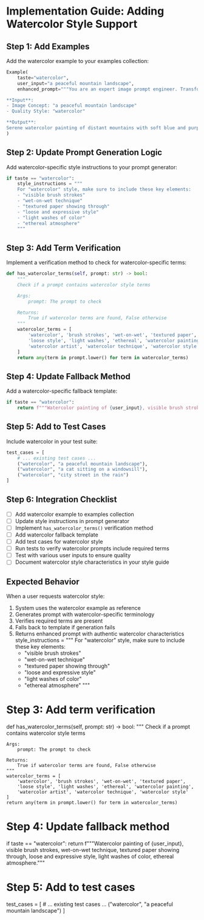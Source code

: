 # Implementation Guide: Adding Watercolor Style Support

## Step 1: Add Examples

Add the watercolor example to your examples collection:

```python
Example(
    taste="watercolor",
    user_input="a peaceful mountain landscape",
    enhanced_prompt="""You are an expert image prompt engineer. Transform this image concept into a watercolor AI image generation prompt.

**Input**:
- Image Concept: "a peaceful mountain landscape"
- Quality Style: "watercolor"

**Output**:
Serene watercolor painting of distant mountains with soft blue and purple hues, visible brush strokes, wet-on-wet technique creating soft edges, textured paper showing through, loose and expressive style, light washes of color creating depth, subtle details with fine brushwork, gentle gradations of color, ethereal atmosphere, by a contemporary watercolor artist"""
)
```

## Step 2: Update Prompt Generation Logic

Add watercolor-specific style instructions to your prompt generator:

```python
if taste == "watercolor":
    style_instructions = """
    For "watercolor" style, make sure to include these key elements:
    - "visible brush strokes"
    - "wet-on-wet technique"
    - "textured paper showing through"
    - "loose and expressive style"
    - "light washes of color"
    - "ethereal atmosphere"
    """
```

## Step 3: Add Term Verification

Implement a verification method to check for watercolor-specific terms:

```python
def has_watercolor_terms(self, prompt: str) -> bool:
    """
    Check if a prompt contains watercolor style terms

    Args:
        prompt: The prompt to check

    Returns:
        True if watercolor terms are found, False otherwise
    """
    watercolor_terms = [
        'watercolor', 'brush strokes', 'wet-on-wet', 'textured paper',
        'loose style', 'light washes', 'ethereal', 'watercolor painting',
        'watercolor artist', 'watercolor technique', 'watercolor style'
    ]
    return any(term in prompt.lower() for term in watercolor_terms)
```

## Step 4: Update Fallback Method

Add a watercolor-specific fallback template:

```python
if taste == "watercolor":
    return f"""Watercolor painting of {user_input}, visible brush strokes, wet-on-wet technique, textured paper showing through, loose and expressive style, light washes of color, ethereal atmosphere."""
```

## Step 5: Add to Test Cases

Include watercolor in your test suite:

```python
test_cases = [
    # ... existing test cases ...
    ("watercolor", "a peaceful mountain landscape"),
    ("watercolor", "a cat sitting on a windowsill"),
    ("watercolor", "city street in the rain")
]
```

## Step 6: Integration Checklist

- [ ] Add watercolor example to examples collection
- [ ] Update style instructions in prompt generator
- [ ] Implement `has_watercolor_terms()` verification method
- [ ] Add watercolor fallback template
- [ ] Add test cases for watercolor style
- [ ] Run tests to verify watercolor prompts include required terms
- [ ] Test with various user inputs to ensure quality
- [ ] Document watercolor style characteristics in your style guide

## Expected Behavior

When a user requests watercolor style:
1. System uses the watercolor example as reference
2. Generates prompt with watercolor-specific terminology
3. Verifies required terms are present
4. Falls back to template if generation fails
5. Returns enhanced prompt with authentic watercolor characteristics    style_instructions = """
    For "watercolor" style, make sure to include these key elements:
    - "visible brush strokes"
    - "wet-on-wet technique"
    - "textured paper showing through"
    - "loose and expressive style"
    - "light washes of color"
    - "ethereal atmosphere"
    """

# Step 3: Add term verification
def has_watercolor_terms(self, prompt: str) -> bool:
    """
    Check if a prompt contains watercolor style terms

    Args:
        prompt: The prompt to check

    Returns:
        True if watercolor terms are found, False otherwise
    """
    watercolor_terms = [
        'watercolor', 'brush strokes', 'wet-on-wet', 'textured paper',
        'loose style', 'light washes', 'ethereal', 'watercolor painting',
        'watercolor artist', 'watercolor technique', 'watercolor style'
    ]
    return any(term in prompt.lower() for term in watercolor_terms)

# Step 4: Update fallback method
if taste == "watercolor":
    return f"""Watercolor painting of {user_input}, visible brush strokes, wet-on-wet technique, textured paper showing through, loose and expressive style, light washes of color, ethereal atmosphere."""

# Step 5: Add to test cases
test_cases = [
    # ... existing test cases ...
    ("watercolor", "a peaceful mountain landscape")
]

